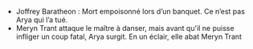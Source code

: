 - Joffrey Baratheon : Mort empoisonné lors d’un banquet. Ce n’est pas Arya qui l’a tué.
- Meryn Trant attaque le maître à danser, mais avant qu'il ne puisse infliger un coup fatal, Arya surgit. En un éclair, elle abat Meryn Trant
